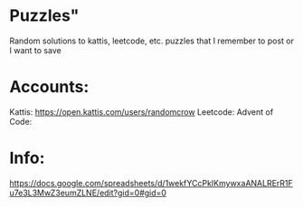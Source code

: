 # Puzzles"
Random solutions to kattis, leetcode, etc. puzzles that I remember to post or I want to save

# Accounts:
Kattis: https://open.kattis.com/users/randomcrow
Leetcode: 
Advent of Code:

# Info:
https://docs.google.com/spreadsheets/d/1wekfYCcPkIKmywxaANALRErR1Fu7e3L3MwZ3eumZLNE/edit?gid=0#gid=0
